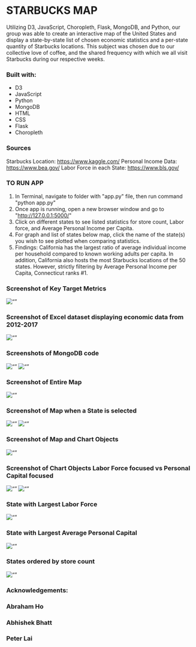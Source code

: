 # STARBUCKS MAP

Utilizing D3, JavaScript, Choropleth, Flask, MongoDB, and Python, our group was able to create an interactive map of the United States and display a state-by-state list of chosen economic statistics and a per-state quantity of Starbucks locations. This subject was chosen due to our collective love of coffee, and the shared frequency with which we all visit Starbucks during our respective weeks.


### Built with:
- D3
- JavaScript
- Python
- MongoDB
- HTML
- CSS
- Flask
- Choropleth

### Sources

Starbucks Location: https://www.kaggle.com/
Personal Income Data: https://www.bea.gov/
Labor Force in each State: https://www.bls.gov/


### TO RUN APP

1. In Terminal, navigate to folder with "app.py" file, then run command "python app.py"
2. Once app is running, open a new browser window and go to "http://127.0.0.1:5000/"
3. Click on different states to see listed statistics for store count, Labor force, and Average Personal Income per Capita.
4. For graph and list of states below map, click the name of the state(s) you wish to see plotted when comparing statistics.
5. Findings: California has the largest ratio of average individual income per household compared to known working adults per capita. In addition, California also hosts the most Starbucks locations of the 50 states. However, strictly filtering by Average Personal Income per Capita, Connecticut ranks #1. 


### Screenshot of Key Target Metrics
<img width=“500” alt=“” src="">

### Screenshot of Excel dataset displaying economic data from 2012-2017
<img width=“500” alt=“” src="">

### Screenshots of MongoDB code
<img width=“500” alt=“” src="">

<img width=“500” alt=“” src="">

### Screenshot of Entire Map
<img width=“500” alt=“” src="">

### Screenshot of Map when a State is selected
<img width=“500” alt=“” src="">
<img width=“500” alt=“” src="">

### Screenshot of Map and Chart Objects
<img width=“500” alt=“” src="">

### Screenshot of Chart Objects Labor Force focused vs Personal Capital focused
<img width=“500” alt=“” src="">
<img width=“500” alt=“” src="">

### State with Largest Labor Force
<img width=“500” alt=“” src="">

### State with Largest Average Personal Capital
<img width=“500” alt=“” src="">

### States ordered by store count
<img width=“500” alt=“” src="">




### Acknowledgements:
### Abraham Ho
### Abhishek Bhatt
### Peter Lai